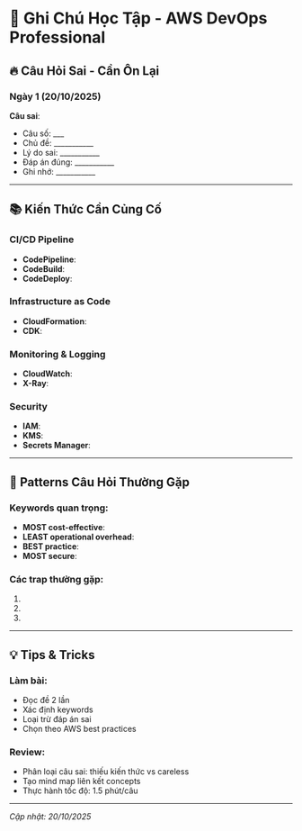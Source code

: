 # 📝 Ghi Chú Học Tập - AWS DevOps Professional

## 🔥 Câu Hỏi Sai - Cần Ôn Lại

### Ngày 1 (20/10/2025)
**Câu sai**: 
- Câu số: ___
- Chủ đề: ___________
- Lý do sai: ___________
- Đáp án đúng: ___________
- Ghi nhớ: ___________

---

## 📚 Kiến Thức Cần Củng Cố

### CI/CD Pipeline
- **CodePipeline**: 
- **CodeBuild**: 
- **CodeDeploy**: 

### Infrastructure as Code
- **CloudFormation**: 
- **CDK**: 

### Monitoring & Logging
- **CloudWatch**: 
- **X-Ray**: 

### Security
- **IAM**: 
- **KMS**: 
- **Secrets Manager**: 

---

## 🎯 Patterns Câu Hỏi Thường Gặp

### Keywords quan trọng:
- **MOST cost-effective**: 
- **LEAST operational overhead**: 
- **BEST practice**: 
- **MOST secure**: 

### Các trap thường gặp:
1. 
2. 
3. 

---

## 💡 Tips & Tricks

### Làm bài:
- Đọc đề 2 lần
- Xác định keywords
- Loại trừ đáp án sai
- Chọn theo AWS best practices

### Review:
- Phân loại câu sai: thiếu kiến thức vs careless
- Tạo mind map liên kết concepts
- Thực hành tốc độ: 1.5 phút/câu

---

*Cập nhật: 20/10/2025*

